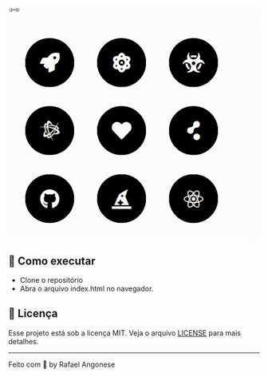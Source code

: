 <img alt="index" src="animation.gif">


## 🚀 Como executar

- Clone o repositório
- Abra o arquivo index.html no navegador.

## 📄 Licença

Esse projeto está sob a licença MIT. Veja o arquivo [LICENSE](LICENSE.md) para mais detalhes.

---

Feito com 💜 by Rafael Angonese
